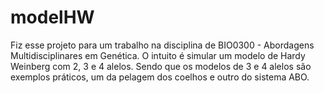 # modelHW

Fiz esse projeto para um trabalho na disciplina de BIO0300 - Abordagens Multidisciplinares em Genética.
O intuito é simular um modelo de Hardy Weinberg com 2, 3 e 4 alelos. Sendo que os modelos de 3 e 4 alelos são exemplos práticos,
um da pelagem dos coelhos e outro do sistema ABO.
